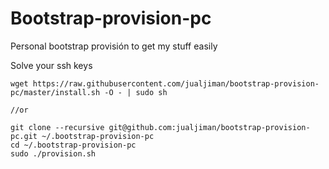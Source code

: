 # Bootstrap-provision-pc
Personal bootstrap provisión to get my stuff easily

Solve your ssh keys

```
wget https://raw.githubusercontent.com/jualjiman/bootstrap-provision-pc/master/install.sh -O - | sudo sh

//or

git clone --recursive git@github.com:jualjiman/bootstrap-provision-pc.git ~/.bootstrap-provision-pc
cd ~/.bootstrap-provision-pc
sudo ./provision.sh
```
